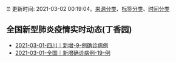 :alarm_clock: 更新时间: 2021-03-02 00:19:04。[来源分类](../README.md)、[标签分类](../TAGS.md)、[时间分类](../TIMELINE.md)

## 全国新型肺炎疫情实时动态(丁香园)




- [2021-03-01-四川｜新增-9-例确诊病例](http://app.cctv.com/special/cportal/detail/arti/index.html?id=Artie7eU17gOTyzFbDauDOeZ210301&isfromapp=1) 
- [2021-03-01-全国｜新增确诊病例-19-例](http://app.cctv.com/special/cportal/detail/arti/index.html?id=ArtiEMjbdiCpscntZe833Uqr210301&isfromapp=1) 